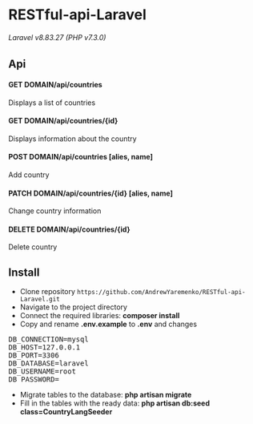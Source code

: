 #  RESTful-api-Laravel 
###### Laravel v8.83.27 (PHP v7.3.0)

## Api
#### GET DOMAIN/api/countries
Displays a list of countries
#### GET DOMAIN/api/countries/{id}
Displays information about the country
#### POST DOMAIN/api/countries [alies, name]
Add country
#### PATCH DOMAIN/api/countries/{id} [alies, name]
Change country information
#### DELETE DOMAIN/api/countries/{id}
Delete country

## Install

- Clone repository ```https://github.com/AndrewYaremenko/RESTful-api-Laravel.git```
- Navigate to the project directory
- Connect the required libraries: **composer install**
- Copy and rename **.env.example** to **.env** and changes 
<pre>
DB_CONNECTION=mysql
DB_HOST=127.0.0.1
DB_PORT=3306
DB_DATABASE=laravel
DB_USERNAME=root
DB_PASSWORD=
</pre>
- Migrate tables to the database: **php artisan migrate**
- Fill in the tables with the ready data: **php artisan db:seed class=CountryLangSeeder**